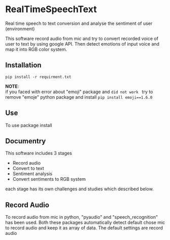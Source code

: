 # RealTimeSpeechText
Real time speech to text conversion and analyse the sentiment of user (environment)

This software record audio from mic and try to convert recorded voice of user to text by using google API. Then detect
emotions of input voice and map it into RGB color system.



Installation
---
```pip install -r requirment.txt```

**NOTE**:\
if you faced with error about "emoji" package and ```did not work ``` try to remove "emoje" python package
and install ```pip install emoji==1.6.0```

Use
---
To use package install 

Documentry
---
This software includes 3 stages
- Record audio
- Convert to text
- Sentiment analysis 
- Convert sentiments to RGB system

each stage has its own challenges and studies which described below. 

Record Audio
---
To record audio from mic in python, "pyaudio" and "speech_recognition" has been used. Both these packages 
automatically detect default chose mic to record audio and keep it as array of data. The default settings are record audio 